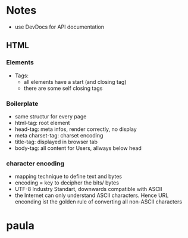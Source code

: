 # Notes

- use DevDocs for API documentation

## HTML
### Elements
- Tags: 
    - all elements have a start (and closing tag)
    - there are some self closing tags
### Boilerplate
- same structur for every page
- html-tag: root element
- head-tag: meta infos, render correctly, no display
- meta charset-tag: charset encoding
- title-tag: displayed in browser tab
- body-tag: all content for Users, allways below head

### character encoding
- mapping technique to define text and bytes
- encoding = key to decipher the bits/ bytes
- UTF-8 Industry Standart, downwards compatible with ASCII
- the Internet can only understand ASCII characters. Hence URL enconding ist the golden rule of converting all non-ASCII characters
# paula
